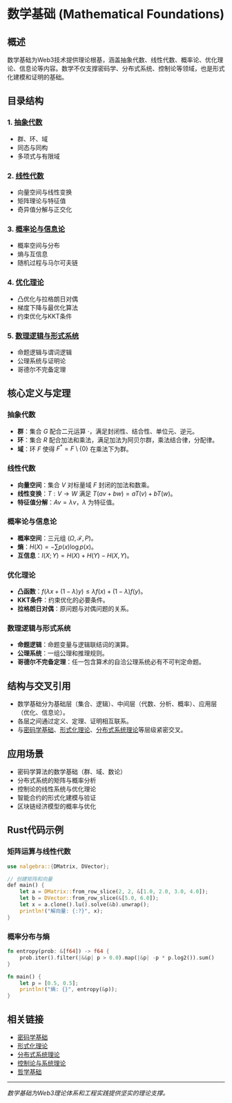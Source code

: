 # 数学基础 (Mathematical Foundations)

## 概述

数学基础为Web3技术提供理论根基，涵盖抽象代数、线性代数、概率论、优化理论、信息论等内容。数学不仅支撑密码学、分布式系统、控制论等领域，也是形式化建模和证明的基础。

## 目录结构

### 1. [抽象代数](01_Abstract_Algebra/)

- 群、环、域
- 同态与同构
- 多项式与有限域

### 2. [线性代数](02_Linear_Algebra/)

- 向量空间与线性变换
- 矩阵理论与特征值
- 奇异值分解与正交化

### 3. [概率论与信息论](03_Probability_Information_Theory/)

- 概率空间与分布
- 熵与互信息
- 随机过程与马尔可夫链

### 4. [优化理论](04_Optimization_Theory/)

- 凸优化与拉格朗日对偶
- 梯度下降与最优化算法
- 约束优化与KKT条件

### 5. [数理逻辑与形式系统](05_Mathematical_Logic_Formal_Systems/)

- 命题逻辑与谓词逻辑
- 公理系统与证明论
- 哥德尔不完备定理

## 核心定义与定理

### 抽象代数

- **群**：集合 $G$ 配合二元运算 $\cdot$，满足封闭性、结合性、单位元、逆元。
- **环**：集合 $R$ 配合加法和乘法，满足加法为阿贝尔群，乘法结合律，分配律。
- **域**：环 $F$ 使得 $F^* = F \setminus \{0\}$ 在乘法下为群。

### 线性代数

- **向量空间**：集合 $V$ 对标量域 $F$ 封闭的加法和数乘。
- **线性变换**：$T: V \to W$ 满足 $T(av + bw) = aT(v) + bT(w)$。
- **特征值分解**：$Av = \lambda v$，$\lambda$ 为特征值。

### 概率论与信息论

- **概率空间**：三元组 $(\Omega, \mathcal{F}, P)$。
- **熵**：$H(X) = -\sum p(x) \log p(x)$。
- **互信息**：$I(X;Y) = H(X) + H(Y) - H(X,Y)$。

### 优化理论

- **凸函数**：$f(\lambda x + (1-\lambda)y) \leq \lambda f(x) + (1-\lambda)f(y)$。
- **KKT条件**：约束优化的必要条件。
- **拉格朗日对偶**：原问题与对偶问题的关系。

### 数理逻辑与形式系统

- **命题逻辑**：命题变量与逻辑联结词的演算。
- **公理系统**：一组公理和推理规则。
- **哥德尔不完备定理**：任一包含算术的自洽公理系统必有不可判定命题。

## 结构与交叉引用

- 数学基础分为基础层（集合、逻辑）、中间层（代数、分析、概率）、应用层（优化、信息论）。
- 各层之间通过定义、定理、证明相互联系。
- 与[密码学基础](../02_Cryptographic_Foundations/)、[形式化理论](../03_Formal_Theory/)、[分布式系统理论](../04_Distributed_Systems_Theory/)等层级紧密交叉。

## 应用场景

- 密码学算法的数学基础（群、域、数论）
- 分布式系统的矩阵与概率分析
- 控制论的线性系统与优化理论
- 智能合约的形式化建模与验证
- 区块链经济模型的概率与优化

## Rust代码示例

### 矩阵运算与线性代数

```rust
use nalgebra::{DMatrix, DVector};

// 创建矩阵和向量
def main() {
    let a = DMatrix::from_row_slice(2, 2, &[1.0, 2.0, 3.0, 4.0]);
    let b = DVector::from_row_slice(&[5.0, 6.0]);
    let x = a.clone().lu().solve(&b).unwrap();
    println!("解向量: {:?}", x);
}
```

### 概率分布与熵

```rust
fn entropy(prob: &[f64]) -> f64 {
    prob.iter().filter(|&&p| p > 0.0).map(|&p| -p * p.log2()).sum()
}

fn main() {
    let p = [0.5, 0.5];
    println!("熵: {}", entropy(&p));
}
```

## 相关链接

- [密码学基础](../02_Cryptographic_Foundations/)
- [形式化理论](../03_Formal_Theory/)
- [分布式系统理论](../04_Distributed_Systems_Theory/)
- [控制论与系统理论](../05_Control_Systems_Theory/)
- [哲学基础](../06_Philosophical_Foundations/)

---

*数学基础为Web3理论体系和工程实践提供坚实的理论支撑。*
